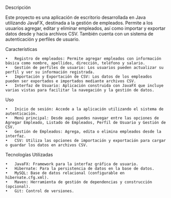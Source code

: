 Descripción

Este proyecto es una aplicación de escritorio desarrollada en Java utilizando JavaFX, destinada a la gestión de empleados. Permite a los usuarios agregar, editar y eliminar empleados, así como importar y exportar datos desde y hacia archivos CSV. También cuenta con un sistema de autenticación y perfiles de usuario.

Características

	•	Registro de empleados: Permite agregar empleados con información básica como nombre, apellidos, dirección, teléfono y salario.
	•	Gestión de perfiles de usuario: Los usuarios pueden actualizar su perfil y ver su información registrada.
	•	Importación y Exportación de CSV: Los datos de los empleados pueden ser exportados e importados mediante archivos CSV.
	•	Interfaz de Usuario: Aplicación construida con JavaFX que incluye varias vistas para facilitar la navegación y la gestión de datos.

Uso

	•	Inicio de sesión: Accede a la aplicación utilizando el sistema de autenticación.
	•	Menú principal: Desde aquí puedes navegar entre las opciones de Agregar Empleado, Listado de Empleados, Perfil de Usuario y Gestión de CSV.
	•	Gestión de Empleados: Agrega, edita o elimina empleados desde la interfaz.
	•	CSV: Utiliza las opciones de importación y exportación para cargar o guardar los datos en archivos CSV.
 
Tecnologías Utilizadas

	•	JavaFX: Framework para la interfaz gráfica de usuario.
	•	Hibernate: Para la persistencia de datos en la base de datos.
	•	MySQL: Base de datos relacional (configurable en hibernate.cfg.xml).
	•	Maven: Herramienta de gestión de dependencias y construcción (opcional).
	•	Git: Control de versiones.

